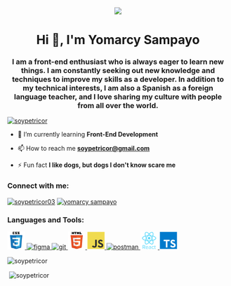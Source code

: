 <h1 align="center"><img src="https://media3.giphy.com/media/sM1hTbpTzULTaiK4K8/giphy.gif?cid=ecf05e47b7w2vyt1g3d0hb7r8id5lfq6r2tkjkhpasbh3jgx&rid=giphy.gif&ct=g" width="200"/><br><br/>Hi 👋, I'm Yomarcy Sampayo</h1>
<h3 align="center">I am a front-end enthusiast who is always eager to learn new things. I am constantly seeking out new knowledge and techniques to improve my skills as a developer. In addition to my technical interests, I am also a Spanish as a foreign language teacher, and I love sharing my culture with people from all over the world.</h3>

<p align="left"> <a href="https://github.com/ryo-ma/github-profile-trophy"><img src="https://github-profile-trophy.vercel.app/?username=soypetricor" alt="soypetricor" /></a> </p>

- 🌱 I’m currently learning **Front-End Development**

- 📫 How to reach me **soypetricor@gmail.com**

- ⚡ Fun fact **I like dogs, but dogs I don't know scare me**

<h3 align="left">Connect with me:</h3>
<p align="left">
<a href="https://twitter.com/soypetricor03" target="blank"><img align="center" src="https://raw.githubusercontent.com/rahuldkjain/github-profile-readme-generator/master/src/images/icons/Social/twitter.svg" alt="soypetricor03" height="30" width="40" /></a>
<a href="https://linkedin.com/in/yomarcy sampayo" target="blank"><img align="center" src="https://raw.githubusercontent.com/rahuldkjain/github-profile-readme-generator/master/src/images/icons/Social/linked-in-alt.svg" alt="yomarcy sampayo" height="30" width="40" /></a>
</p>

<h3 align="left">Languages and Tools:</h3>
<p align="left"> <a href="https://www.w3schools.com/css/" target="_blank" rel="noreferrer"> <img src="https://raw.githubusercontent.com/devicons/devicon/master/icons/css3/css3-original-wordmark.svg" alt="css3" width="40" height="40"/> </a> <a href="https://www.figma.com/" target="_blank" rel="noreferrer"> <img src="https://www.vectorlogo.zone/logos/figma/figma-icon.svg" alt="figma" width="40" height="40"/> </a> <a href="https://git-scm.com/" target="_blank" rel="noreferrer"> <img src="https://www.vectorlogo.zone/logos/git-scm/git-scm-icon.svg" alt="git" width="40" height="40"/> </a> <a href="https://www.w3.org/html/" target="_blank" rel="noreferrer"> <img src="https://raw.githubusercontent.com/devicons/devicon/master/icons/html5/html5-original-wordmark.svg" alt="html5" width="40" height="40"/> </a> <a href="https://developer.mozilla.org/en-US/docs/Web/JavaScript" target="_blank" rel="noreferrer"> <img src="https://raw.githubusercontent.com/devicons/devicon/master/icons/javascript/javascript-original.svg" alt="javascript" width="40" height="40"/> </a> <a href="https://postman.com" target="_blank" rel="noreferrer"> <img src="https://www.vectorlogo.zone/logos/getpostman/getpostman-icon.svg" alt="postman" width="40" height="40"/> </a> <a href="https://reactjs.org/" target="_blank" rel="noreferrer"> <img src="https://raw.githubusercontent.com/devicons/devicon/master/icons/react/react-original-wordmark.svg" alt="react" width="40" height="40"/> </a> <a href="https://www.typescriptlang.org/" target="_blank" rel="noreferrer"> <img src="https://raw.githubusercontent.com/devicons/devicon/master/icons/typescript/typescript-original.svg" alt="typescript" width="40" height="40"/> </a> </p>

<p><img align="center" src="https://github-readme-stats.vercel.app/api/top-langs?username=soypetricor&show_icons=true&locale=en&layout=compact" alt="soypetricor" /></p>

<p>&nbsp;<img align="center" src="https://github-readme-stats.vercel.app/api?username=soypetricor&show_icons=true&locale=en" alt="soypetricor" /></p>
